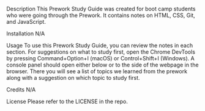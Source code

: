 Description
This Prework Study Guide was created for boot camp students who were going through the Prework. It contains notes on HTML, CSS, Git, and JavaScript.

Installation
N/A

Usage
To use this Prework Study Guide, you can review the notes in each section. For suggestions on what to study first, open the Chrome DevTools by pressing Command+Option+I (macOS) or Control+Shift+I (Windows). A console panel should open either below or to the side of the webpage in the browser. There you will see a list of topics we learned from the prework along with a suggestion on which topic to study first.

Credits
N/A

License
Please refer to the LICENSE in the repo.
